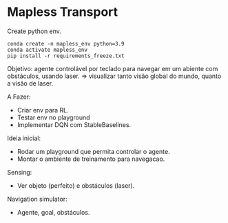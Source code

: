 # Mapless Transport

Create python env.
````
conda create -n mapless_env python=3.9
conda activate mapless_env
pip install -r requirements_freeze.txt
````


Objetivo: agente controlável por teclado para navegar em um abiente com obstáculos,
usando laser. => visualizar tanto visão global do mundo, quanto a visão de laser.

A Fazer:
- Criar env para RL.
- Testar env no playground
- Implementar DQN com StableBaselines.

Ideia inicial:
- Rodar um playground que permita controlar o agente.
- Montar o ambiente de treinamento para navegacao.

Sensing:
- Ver objeto (perfeito) e obstáculos (laser).

Navigation simulator:
- Agente, goal, obstáculos.